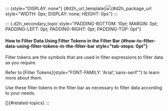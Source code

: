 ::: {style="DISPLAY: none"}
[](ms-xhelp:///?Id=d2h_url_template){#d2h_url_template}![](!package_url!){#d2h_package_url style="WIDTH: 0px; DISPLAY: none; HEIGHT: 0px"}
:::

::: {.d2h_secondary_topic style="PADDING-BOTTOM: 10pt; MARGIN: 0pt; PADDING-LEFT: 0pt; PADDING-RIGHT: 0pt; PADDING-TOP: 0pt"}
#### How to Filter Data Using Filter Tokens in the Filter Bar {#how-to-filter-data-using-filter-tokens-in-the-filter-bar style="tab-stops: 0pt"}

Filter tokens are the symbols that are used in filter expressions to filter data as you require.

Refer to [Filter Tokens]{style="FONT-FAMILY: 'Arial','sans-serif'"} to learn more about them.

Use these filter tokens in the filter bar as necessary to filter data according to your needs.

[]{#related-topics}
:::
